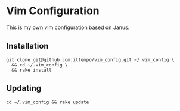 # Vim Configuration

This is my own vim configuration based on Janus.

## Installation

    git clone git@github.com:iltempo/vim_config.git ~/.vim_config \
      && cd ~/.vim_config \
      && rake install

## Updating

    cd ~/.vim_config && rake update
